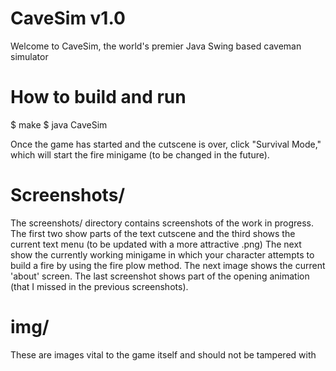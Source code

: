 # CaveSim v1.0

Welcome to CaveSim, the world's premier Java Swing based caveman simulator

# How to build and run

$  make
$  java CaveSim

Once the game has started and the cutscene is over, click "Survival Mode,"
which will start the fire minigame (to be changed in the future).


# Screenshots/

The screenshots/ directory contains screenshots of the work in progress.
The first two show parts of the text cutscene and the third shows the current
text menu (to be updated with a more attractive .png) The next show the currently
working minigame in which your character attempts to build a fire by using
the fire plow method. The next image shows the current 'about' screen. The
last screenshot shows part of the opening animation (that I missed in the previous
screenshots).

# img/

These are images vital to the game itself and should not be tampered with






